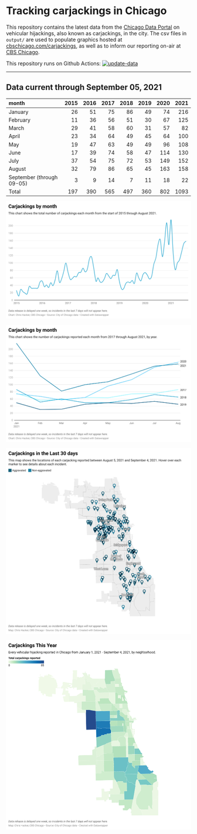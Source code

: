 # Tracking carjackings in Chicago

This repository contains the latest data from the [Chicago Data Portal](https://data.cityofchicago.org) on vehicular hijackings, also known as carjackings, in the city. 
The csv files in `output/` are used to populate graphics hosted at [cbschicago.com/carjackings](https://cbschicago.com/carjackings), as well as to inform our reporting on-air at [CBS Chicago](https://cbschicago.com).

This repository runs on Github Actions: [![update-data](https://github.com/hackerlikecomputer/chicago-carjacking-tracker/actions/workflows/update-data.yml/badge.svg)](https://github.com/hackerlikecomputer/chicago-carjacking-tracker/actions/workflows/update-data.yml)

---

## Data current through September 05, 2021

| month                     |   2015 |   2016 |   2017 |   2018 |   2019 |   2020 |   2021 |
|:--------------------------|-------:|-------:|-------:|-------:|-------:|-------:|-------:|
| January                   |     26 |     51 |     75 |     86 |     49 |     74 |    216 |
| February                  |     11 |     36 |     56 |     51 |     30 |     67 |    125 |
| March                     |     29 |     41 |     58 |     60 |     31 |     57 |     82 |
| April                     |     23 |     34 |     64 |     49 |     45 |     64 |    100 |
| May                       |     19 |     47 |     63 |     49 |     49 |     96 |    108 |
| June                      |     17 |     39 |     74 |     58 |     47 |    114 |    130 |
| July                      |     37 |     54 |     75 |     72 |     53 |    149 |    152 |
| August                    |     32 |     79 |     86 |     65 |     45 |    163 |    158 |
| September (through 09-05) |      3 |      9 |     14 |      7 |     11 |     18 |     22 |
| Total                     |    197 |    390 |    565 |    497 |    360 |    802 |   1093 |

[![output/img/dw/carjacking-by-month-historical.png](output/img/dw/carjacking-by-month-historical.png)](https://datawrapper.dwcdn.net/Y7rwP/)

[![output/img/dw/carjacking-by-month-yoy.png](output/img/dw/carjacking-by-month-yoy.png)](https://datawrapper.dwcdn.net/8Ljaw/)

[![output/img/dw/carjacking-last-30-days.png](output/img/dw/carjacking-last-30-days.png)](https://datawrapper.dwcdn.net/EK2p4/)

[![output/img/dw/carjacking-by-neighborhood.png](output/img/dw/carjacking-by-neighborhood.png)](https://datawrapper.dwcdn.net/EurKU/)

